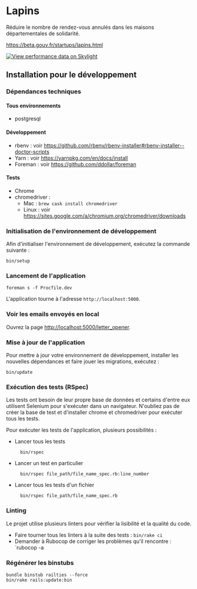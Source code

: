# Lapins

Réduire le nombre de rendez-vous annulés dans les maisons départementales de solidarité.

https://beta.gouv.fr/startups/lapins.html

[![View performance data on Skylight](https://badges.skylight.io/status/RgR7i58P67xN.svg)](https://oss.skylight.io/app/applications/RgR7i58P67xN)

## Installation pour le développement

### Dépendances techniques

#### Tous environnements

- postgresql

#### Développement

- rbenv : voir https://github.com/rbenv/rbenv-installer#rbenv-installer--doctor-scripts
- Yarn : voir https://yarnpkg.com/en/docs/install
- Foreman : voir https://github.com/ddollar/foreman

#### Tests

- Chrome
- chromedriver :
  * Mac : `brew cask install chromedriver`
  * Linux : voir https://sites.google.com/a/chromium.org/chromedriver/downloads

### Initialisation de l'environnement de développement

Afin d'initialiser l'environnement de développement, exécutez la commande suivante :

    bin/setup

### Lancement de l'application

    foreman s -f Procfile.dev

L'application tourne à l'adresse `http://localhost:5000`.

### Voir les emails envoyés en local

Ouvrez la page [http://localhost:5000/letter_opener](http://localhost:5000/letter_opener).

### Mise à jour de l'application

Pour mettre à jour votre environnement de développement, installer les nouvelles dépendances et faire jouer les migrations, exécutez :

    bin/update

### Exécution des tests (RSpec)

Les tests ont besoin de leur propre base de données et certains d'entre eux utilisent Selenium pour s'exécuter dans un navigateur. N'oubliez pas de créer la base de test et d'installer chrome et chromedriver pour exécuter tous les tests.

Pour exécuter les tests de l'application, plusieurs possibilités :

- Lancer tous les tests

        bin/rspec

- Lancer un test en particulier

        bin/rspec file_path/file_name_spec.rb:line_number

- Lancer tous les tests d'un fichier

        bin/rspec file_path/file_name_spec.rb

### Linting

Le projet utilise plusieurs linters pour vérifier la lisibilité et la qualité du code.

- Faire tourner tous les linters à la suite des tests : `bin/rake ci`
- Demander à Rubocop de corriger les problèmes qu'il rencontre : `rubocop -a

### Régénérer les binstubs

    bundle binstub railties --force
    bin/rake rails:update:bin
